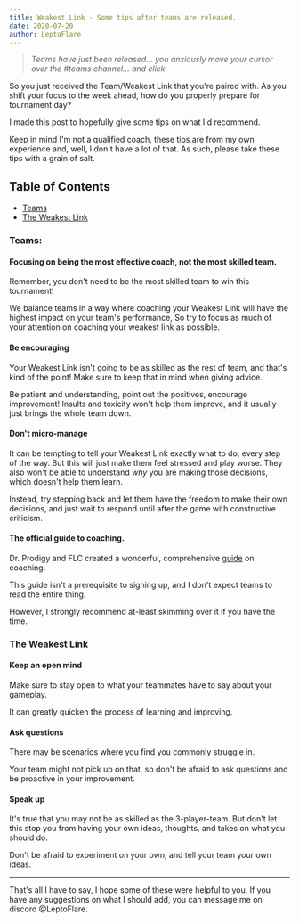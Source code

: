 ```yaml
---
title: Weakest Link - Some tips after teams are released.
date: 2020-07-20
author: LeptoFlare
---
```


> _Teams have just been released... you anxiously move your cursor over the <Mention>#teams</Mention> channel... and click._

So you just received the Team/Weakest Link that you're paired with. As you shift your focus to the week ahead, how do you properly prepare for tournament day?

I made this post to hopefully give some tips on what I'd recommend.

Keep in mind I'm not a qualified coach, these tips are from my own experience and, well, I don't have a lot of that. As such, please take these tips with a grain of salt.

## Table of Contents

- [Teams](#teams)
- [The Weakest Link](#the-weakest-link)

### Teams:

#### Focusing on being the most effective coach, not the most skilled team.

Remember, you don't need to be the most skilled team to win this tournament!

We balance teams in a way where coaching your Weakest Link will have the highest impact on your team's performance, So try to focus as much of your attention on coaching your weakest link as possible.

#### Be encouraging

Your Weakest Link isn't going to be as skilled as the rest of team, and that's kind of the point! Make sure to keep that in mind when giving advice.

Be patient and understanding, point out the positives, encourage improvement! Insults and toxicity won't help them improve, and it usually just brings the whole team down.

#### Don't micro-manage

It can be tempting to tell your Weakest Link exactly what to do, every step of the way. But this will just make them feel stressed and play worse. They also won't be able to understand _why_ you are making those decisions, which doesn't help them learn.

Instead, try stepping back and let them have the freedom to make their own decisions, and just wait to respond until after the game with constructive criticism.

#### The official guide to coaching.

Dr. Prodigy and FLC created a wonderful, comprehensive [guide](https://docs.google.com/document/d/1pmdHhGNj6SXZA9W3BUAgntI3urgiJDql35p-d7Qsdaw) on coaching.

This guide isn't a prerequisite to signing up, and I don't expect teams to read the entire thing.

However, I strongly recommend at-least skimming over it if you have the time.

### The Weakest Link

#### Keep an open mind

Make sure to stay open to what your teammates have to say about your gameplay.

It can greatly quicken the process of learning and improving.

#### Ask questions

There may be scenarios where you find you commonly struggle in.

Your team might not pick up on that, so don't be afraid to ask questions and be proactive in your improvement.

#### Speak up

It's true that you may not be as skilled as the 3-player-team. But don't let this stop you from having your own ideas, thoughts, and takes on what you should do.

Don't be afraid to experiment on your own, and tell your team your own ideas.

---

That's all I have to say, I hope some of these were helpful to you.
If you have any suggestions on what I should add, you can message me on discord <Mention>@LeptoFlare</Mention>.
